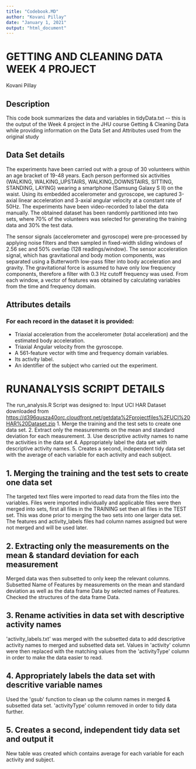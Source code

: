 ```yaml
---
title: "Codebook.MD"
author: "Kovani Pillay"
date: "January 1, 2021"
output: "html_document"
---
```


# GETTING AND CLEANING DATA WEEK 4 PROJECT 
Kovani Pillay

## Description
This code book summarizes the data and variables in tidyData.txt -- this is the output of the Week 4 project in the JHU course Getting & Cleaning Data while providing
information on the Data Set and Attributes used from the original study

## Data Set details
The experiments have been carried out with a group of 30 volunteers within an age bracket of 19-48 years. Each person performed six activities (WALKING, WALKING_UPSTAIRS, WALKING_DOWNSTAIRS, SITTING, STANDING, LAYING) wearing a smartphone (Samsung Galaxy S II) on the waist. Using its embedded accelerometer and gyroscope, we captured 3-axial linear acceleration and 3-axial angular velocity at a constant rate of 50Hz. The experiments have been video-recorded to label the data manually. The obtained dataset has been randomly partitioned into two sets, where 70% of the volunteers was selected for generating the training data and 30% the test data.

The sensor signals (accelerometer and gyroscope) were pre-processed by applying noise filters and then sampled in fixed-width sliding windows of 2.56 sec and 50% overlap (128 readings/window). The sensor acceleration signal, which has gravitational and body motion components, was separated using a Butterworth low-pass filter into body acceleration and gravity. The gravitational force is assumed to have only low frequency components, therefore a filter with 0.3 Hz cutoff frequency was used. From each window, a vector of features was obtained by calculating variables from the time and frequency domain.

## Attributes details
### For each record in the dataset it is provided:
- Triaxial acceleration from the accelerometer (total acceleration) and the estimated body acceleration.
- Triaxial Angular velocity from the gyroscope.
- A 561-feature vector with time and frequency domain variables.
- Its activity label.
- An identifier of the subject who carried out the experiment.

# RUNANALYSIS SCRIPT DETAILS

The run_analysis.R Script was designed to:
Input UCI HAR Dataset downloaded from https://d396qusza40orc.cloudfront.net/getdata%2Fprojectfiles%2FUCI%20HAR%20Dataset.zip 
        1. Merge the training and the test sets to create one data set.
        2. Extract only the measurements on the mean and standard deviation for each measurement. 
        3. Use descriptive activity names to name the activities in the data set
        4. Appropriately label the data set with descriptive activity names. 
        5. Creates a second, independent tidy data set with the average of each variable for each activity and each subject. 
      

## 1. Merging the training and the test sets to create one data set
The targeted text files were imported to read data from the files into the variables. Files were imported individually and applicable files were then merged into sets, first all files in the TRAINING set then all files in the TEST set. This was done prior to merging the two sets into one larger data set. The features and activity_labels files had column names assigned but were not merged and will be used later.


## 2. Extracting only the measurements on the mean & standard deviation for each measurement
Merged data was then subsetted to only keep the relevant columns. Subsetted Name of Features by measurements on the mean and standard deviation as well as the data frame Data by selected names of Features. Checked the structures of the data frame Data. 


## 3. Rename activities in data set with descriptive activity names
'activity_labels.txt' was merged with the subsetted data to add descriptive activity names to merged and subsetted data set. Values in 'activity' column were then replaced with the matching values from the 'activityType' column in order to make the data easier to read.  
 

## 4. Appropriately labels the data set with descritive variable names 
Used the 'gsub' function to clean up the column names in merged & subsetted data set. 'activityType' column removed in order to tidy data further.

## 5. Creates a second, independent tidy data set and output it 
New table was created which contains average for each variable for each activity and subject.


